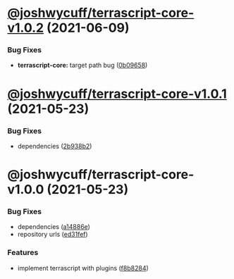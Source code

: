 # [@joshwycuff/terrascript-core-v1.0.2](https://github.com/joshwycuff/terrascript/compare/@joshwycuff/terrascript-core-v1.0.1...@joshwycuff/terrascript-core-v1.0.2) (2021-06-09)


### Bug Fixes

* **terrascript-core:** target path bug ([0b09658](https://github.com/joshwycuff/terrascript/commit/0b0965855e4774de5d59a86a3de5f7610b4bae85))

# [@joshwycuff/terrascript-core-v1.0.1](https://github.com/joshwycuff/terrascript/compare/@joshwycuff/terrascript-core-v1.0.0...@joshwycuff/terrascript-core-v1.0.1) (2021-05-23)


### Bug Fixes

* dependencies ([2b938b2](https://github.com/joshwycuff/terrascript/commit/2b938b2fc8c34e0f68113a2fa760a165978a3072))

# @joshwycuff/terrascript-core-v1.0.0 (2021-05-23)


### Bug Fixes

* dependencies ([a14886e](https://github.com/joshwycuff/terrascript/commit/a14886ec46641d88c3b29282357f2add7a84b2d2))
* repository urls ([ed31fef](https://github.com/joshwycuff/terrascript/commit/ed31fefdc4e0cf373f5cc19484e387f5e465468d))


### Features

* implement terrascript with plugins ([f8b8284](https://github.com/joshwycuff/terrascript/commit/f8b82845697e33dbafc0355a6e67c52d4982c4d0))
